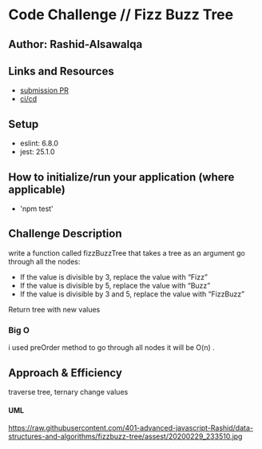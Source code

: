 # Code Challenge // Fizz Buzz Tree

## Author: Rashid-Alsawalqa

## Links and Resources

- [submission PR](https://github.com/401-advanced-javascript-Rashid/data-structures-and-algorithms/pull/14)
- [ci/cd](https://github.com/401-advanced-javascript-Rashid/data-structures-and-algorithms/runs/477144484?check_suite_focus=true)

## Setup

   - eslint: 6.8.0
   - jest: 25.1.0

## How to initialize/run your application (where applicable)

- 'npm test'

## Challenge Description
write a function called fizzBuzzTree that takes a tree as an argument
go through all the nodes:
- If the value is divisible by 3, replace the value with “Fizz”
- If the value is divisible by 5, replace the value with “Buzz”
- If the value is divisible by 3 and 5, replace the value with “FizzBuzz”

Return tree with new values

### Big O
i used preOrder method to go through all nodes it will be O(n) .

## Approach & Efficiency
traverse tree, ternary change values

#### UML
https://raw.githubusercontent.com/401-advanced-javascript-Rashid/data-structures-and-algorithms/fizzbuzz-tree/assest/20200229_233510.jpg
